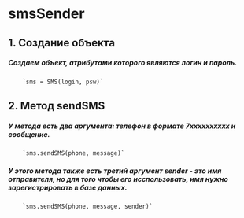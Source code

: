 # smsSender

## 1. Создание объекта
#####   Создаем объект, атрибутами которого являются логин и пароль.
        `sms = SMS(login, psw)`
        
## 2. Метод sendSMS
#####   У метода есть два аргумента: телефон в формате 7xxxxxxxxxx и сообщение.
        `sms.sendSMS(phone, message)`
        
#####   У этого метода также есть третий аргумент sender - это имя отправителя, но для того чтобы его исспользовать, имя нужно зарегистрировать в базе данных. 
        `sms.sendSMS(phone, message, sender)`